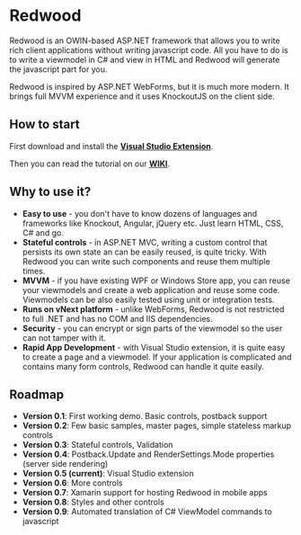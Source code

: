 Redwood
=======

Redwood is an OWIN-based ASP.NET framework that allows you to write rich client applications without writing javascript code. All you have to do is to write a viewmodel in C# and view in HTML and Redwood will generate the javascript part for you.

Redwood is inspired by ASP.NET WebForms, but it is much more modern. It brings full MVVM experience and it uses KnockoutJS on the client side.


How to start
------------

First download and install the **[Visual Studio Extension](http://riganti.cz/download/Redwood.VS2015Extension_v0.5.zip)**.

Then you can read the tutorial on our **[WIKI](https://github.com/riganti/redwood/wiki)**.



Why to use it?
--------------

+ **Easy to use** - you don't have to know dozens of languages and frameworks like Knockout, Angular, jQuery etc. Just learn HTML, CSS, C# and go.
+ **Stateful controls** - in ASP.NET MVC, writing a custom control that persists its own state an can be easily reused, is quite tricky. With Redwood you can write such components and reuse them multiple times. 
+ **MVVM** - if you have existing WPF or Windows Store app, you can reuse your viewmodels and create a web application and reuse some code. Viewmodels can be also easily tested using unit or integration tests.
+ **Runs on vNext platform** - unlike WebForms, Redwood is not restricted to full .NET and has no COM and IIS dependencies. 
+ **Security** - you can encrypt or sign parts of the viewmodel so the user can not tamper with it. 
+ **Rapid App Development** - with Visual Studio extension, it is quite easy to create a page and a viewmodel. If your application is complicated and contains many form controls, Redwood can handle it quite easily.


Roadmap
-------

+ **Version 0.1**: First working demo. Basic controls, postback support
+ **Version 0.2**: Few basic samples, master pages, simple stateless markup controls
+ **Version 0.3**: Stateful controls, Validation
+ **Version 0.4**: Postback.Update and RenderSettings.Mode properties (server side rendering)
+ **Version 0.5 (current)**: Visual Studio extension
+ **Version 0.6**: More controls
+ **Version 0.7**: Xamarin support for hosting Redwood in mobile apps
+ **Version 0.8**: Styles and other controls
+ **Version 0.9**: Automated translation of C# ViewModel commands to javascript
